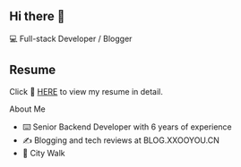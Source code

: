 ## Hi there 👋 
💻 Full-stack Developer / Blogger

## Resume
Click 📝 [HERE](https://blog.xxooyou.cn/about/) to view my resume in detail.

About Me
- ⌨️ Senior Backend Developer with 6 years of experience
- ✍️ Blogging and tech reviews at BLOG.XXOOYOU.CN
- 🏃 City Walk 
